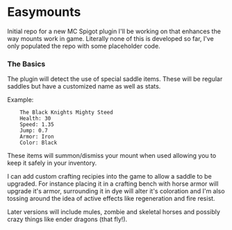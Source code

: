 # Easymounts
Initial repo for a new MC Spigot plugin I'll be working on that enhances the way mounts work in game. Literally none of this is developed so far, I've only populated the repo with some placeholder code.


### The Basics
The plugin will detect the use of special saddle items. These will be regular saddles but have a customized name as well as stats.

Example:
```
	The Black Knights Mighty Steed
	Health: 30
	Speed: 1.35
	Jump: 0.7
	Armor: Iron
	Color: Black
```

These items will summon/dismiss your mount when used allowing you to keep it safely in your inventory.

I can add custom crafting recipies into the game to allow a saddle to be upgraded. For instance placing it in a crafting bench with horse armor will upgrade it's armor, surrounding it in dye will alter it's coloration and I'm also tossing around the idea of active effects like regeneration and fire resist.

Later versions will include mules, zombie and skeletal horses and possibly crazy things like ender dragons (that fly!).